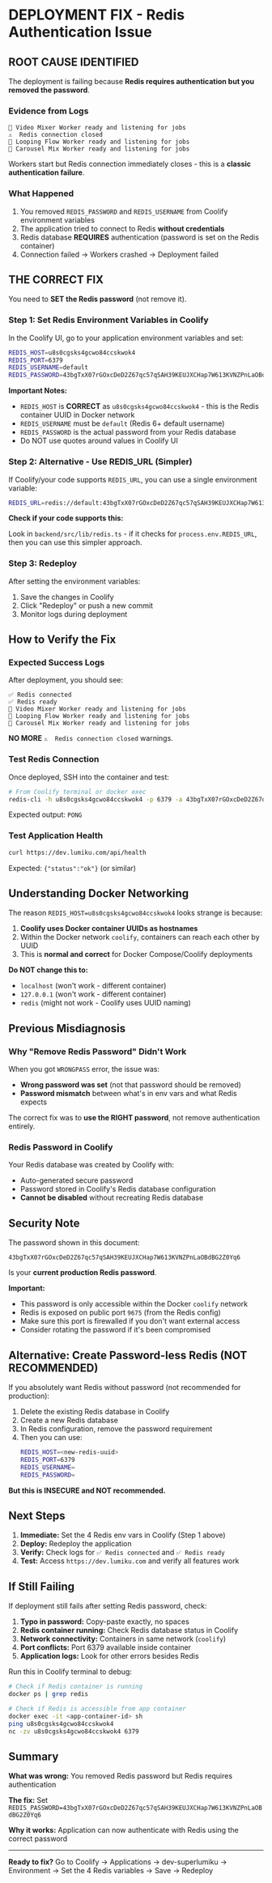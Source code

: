 # DEPLOYMENT FIX - Redis Authentication Issue

## ROOT CAUSE IDENTIFIED

The deployment is failing because **Redis requires authentication but you removed the password**.

### Evidence from Logs

```
🔧 Video Mixer Worker ready and listening for jobs
⚠️  Redis connection closed
🔧 Looping Flow Worker ready and listening for jobs
🔧 Carousel Mix Worker ready and listening for jobs
```

Workers start but Redis connection immediately closes - this is a **classic authentication failure**.

### What Happened

1. You removed `REDIS_PASSWORD` and `REDIS_USERNAME` from Coolify environment variables
2. The application tried to connect to Redis **without credentials**
3. Redis database **REQUIRES** authentication (password is set on the Redis container)
4. Connection failed → Workers crashed → Deployment failed

## THE CORRECT FIX

You need to **SET the Redis password** (not remove it).

### Step 1: Set Redis Environment Variables in Coolify

In the Coolify UI, go to your application environment variables and set:

```bash
REDIS_HOST=u8s0cgsks4gcwo84ccskwok4
REDIS_PORT=6379
REDIS_USERNAME=default
REDIS_PASSWORD=43bgTxX07rGOxcDeD2Z67qc57qSAH39KEUJXCHap7W613KVNZPnLaOBdBG2Z0Yq6
```

**Important Notes:**
- `REDIS_HOST` is **CORRECT** as `u8s0cgsks4gcwo84ccskwok4` - this is the Redis container UUID in Docker network
- `REDIS_USERNAME` must be `default` (Redis 6+ default username)
- `REDIS_PASSWORD` is the actual password from your Redis database
- Do NOT use quotes around values in Coolify UI

### Step 2: Alternative - Use REDIS_URL (Simpler)

If Coolify/your code supports `REDIS_URL`, you can use a single environment variable:

```bash
REDIS_URL=redis://default:43bgTxX07rGOxcDeD2Z67qc57qSAH39KEUJXCHap7W613KVNZPnLaOBdBG2Z0Yq6@u8s0cgsks4gcwo84ccskwok4:6379/0
```

**Check if your code supports this:**

Look in `backend/src/lib/redis.ts` - if it checks for `process.env.REDIS_URL`, then you can use this simpler approach.

### Step 3: Redeploy

After setting the environment variables:

1. Save the changes in Coolify
2. Click "Redeploy" or push a new commit
3. Monitor logs during deployment

## How to Verify the Fix

### Expected Success Logs

After deployment, you should see:

```
✅ Redis connected
✅ Redis ready
🔧 Video Mixer Worker ready and listening for jobs
🔧 Looping Flow Worker ready and listening for jobs
🔧 Carousel Mix Worker ready and listening for jobs
```

**NO MORE** `⚠️  Redis connection closed` warnings.

### Test Redis Connection

Once deployed, SSH into the container and test:

```bash
# From Coolify terminal or docker exec
redis-cli -h u8s0cgsks4gcwo84ccskwok4 -p 6379 -a 43bgTxX07rGOxcDeD2Z67qc57qSAH39KEUJXCHap7W613KVNZPnLaOBdBG2Z0Yq6 ping
```

Expected output: `PONG`

### Test Application Health

```bash
curl https://dev.lumiku.com/api/health
```

Expected: `{"status":"ok"}` (or similar)

## Understanding Docker Networking

The reason `REDIS_HOST=u8s0cgsks4gcwo84ccskwok4` looks strange is because:

1. **Coolify uses Docker container UUIDs as hostnames**
2. Within the Docker network `coolify`, containers can reach each other by UUID
3. This is **normal and correct** for Docker Compose/Coolify deployments

**Do NOT change this to:**
- `localhost` (won't work - different container)
- `127.0.0.1` (won't work - different container)
- `redis` (might not work - Coolify uses UUID naming)

## Previous Misdiagnosis

### Why "Remove Redis Password" Didn't Work

When you got `WRONGPASS` error, the issue was:
- **Wrong password was set** (not that password should be removed)
- **Password mismatch** between what's in env vars and what Redis expects

The correct fix was to **use the RIGHT password**, not remove authentication entirely.

### Redis Password in Coolify

Your Redis database was created by Coolify with:
- Auto-generated secure password
- Password stored in Coolify's Redis database configuration
- **Cannot be disabled** without recreating Redis database

## Security Note

The password shown in this document:
```
43bgTxX07rGOxcDeD2Z67qc57qSAH39KEUJXCHap7W613KVNZPnLaOBdBG2Z0Yq6
```

Is your **current production Redis password**.

**Important:**
- This password is only accessible within the Docker `coolify` network
- Redis is exposed on public port `9675` (from the Redis config)
- Make sure this port is firewalled if you don't want external access
- Consider rotating the password if it's been compromised

## Alternative: Create Password-less Redis (NOT RECOMMENDED)

If you absolutely want Redis without password (not recommended for production):

1. Delete the existing Redis database in Coolify
2. Create a new Redis database
3. In Redis configuration, remove the password requirement
4. Then you can use:
   ```bash
   REDIS_HOST=<new-redis-uuid>
   REDIS_PORT=6379
   REDIS_USERNAME=
   REDIS_PASSWORD=
   ```

**But this is INSECURE and NOT recommended.**

## Next Steps

1. **Immediate:** Set the 4 Redis env vars in Coolify (Step 1 above)
2. **Deploy:** Redeploy the application
3. **Verify:** Check logs for `✅ Redis connected` and `✅ Redis ready`
4. **Test:** Access `https://dev.lumiku.com` and verify all features work

## If Still Failing

If deployment still fails after setting Redis password, check:

1. **Typo in password:** Copy-paste exactly, no spaces
2. **Redis container running:** Check Redis database status in Coolify
3. **Network connectivity:** Containers in same network (`coolify`)
4. **Port conflicts:** Port 6379 available inside container
5. **Application logs:** Look for other errors besides Redis

Run this in Coolify terminal to debug:

```bash
# Check if Redis container is running
docker ps | grep redis

# Check if Redis is accessible from app container
docker exec -it <app-container-id> sh
ping u8s0cgsks4gcwo84ccskwok4
nc -zv u8s0cgsks4gcwo84ccskwok4 6379
```

## Summary

**What was wrong:** You removed Redis password but Redis requires authentication

**The fix:** Set `REDIS_PASSWORD=43bgTxX07rGOxcDeD2Z67qc57qSAH39KEUJXCHap7W613KVNZPnLaOBdBG2Z0Yq6`

**Why it works:** Application can now authenticate with Redis using the correct password

---

**Ready to fix?** Go to Coolify → Applications → dev-superlumiku → Environment → Set the 4 Redis variables → Save → Redeploy
